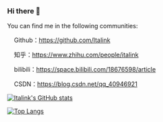 ### Hi there 👋

You can find me in the following communities:

<img src="https://i.postimg.cc/gJQV86Ky/github.png" height="12" width="12" /> Github：https://github.com/Italink

<img src="https://i.postimg.cc/1tf08KD5/zhihu.png" height="12" width="12" /> 知乎：https://www.zhihu.com/people/italink

<img src="https://i.postimg.cc/QMNJ3Dt7/bilibili.png" height="12" width="12" /> bilibili：https://space.bilibili.com/18676598/article

<img src="https://i.postimg.cc/s2n9fLQN/csdn.png" height="12" width="12" /> CSDN：https://blog.csdn.net/qq_40946921


[![Italink's GitHub stats](https://github-readme-stats.vercel.app/api?username=Italink)](https://github.com/anuraghazra/github-readme-stats)

[![Top Langs](https://github-readme-stats.vercel.app/api/top-langs/?username=Italink&layout=compact&hide_title=true)](https://github.com/anuraghazra/github-readme-stats)

